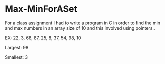 # Max-MinForASet
For a class assignment I had to write a program in C in order to find the min and max numbers in an array size of 10 and this involved using pointers..

EX:
22, 3, 68, 87, 25, 8, 37, 54, 98, 10

Largest: 98

Smallest: 3
